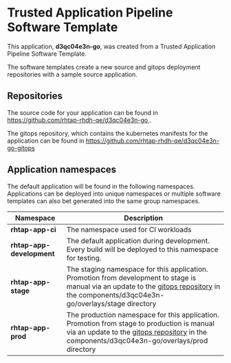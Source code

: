 # Trusted Application Pipeline Software Template

This application, **d3qc04e3n-go**, was created from a Trusted Application Pipeline Software Template.

The software templates create a new source and gitops deployment repositories with a sample source application. 

## Repositories

The source code for your application can be found in [https://github.com/rhtap-rhdh-qe/d3qc04e3n-go ](https://github.com/rhtap-rhdh-qe/d3qc04e3n-go ).
 
The gitops repository, which contains the kubernetes manifests for the application can be found in 
[https://github.com/rhtap-rhdh-qe/d3qc04e3n-go-gitops ](https://github.com/rhtap-rhdh-qe/d3qc04e3n-go-gitops ) 

## Application namespaces 

The default application will be found in the following namespaces. Applications can be deployed into unique namespaces or multiple software templates can also bet generated into the same group namespaces.  

|  Namespace   |  Description   |  
| -------- | -------- |
| **rhtap-app-ci** | The namespace used for CI workloads |
| **rhtap-app-development** | The default application during development. Every build will be deployed to this namespace for testing. |
| **rhtap-app-stage** | The staging namespace for this application. Promotion from development to stage is manual via an update to the [gitops repository](https://github.com/rhtap-rhdh-qe/d3qc04e3n-go-gitops ) in the components/d3qc04e3n-go/overlays/stage directory |
| **rhtap-app-prod** | The production namespace for this application. Promotion from stage to production is manual via an update to the [gitops repository](https://github.com/rhtap-rhdh-qe/d3qc04e3n-go-gitops ) in the components/d3qc04e3n-go/overlays/prod directory |